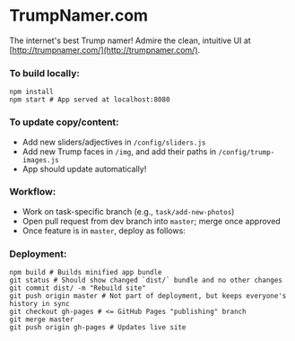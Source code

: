 # TrumpNamer.com
The internet's best Trump namer! Admire the clean, intuitive UI at [http://trumpnamer.com/](http://trumpnamer.com/).

### To build locally:
```
npm install
npm start # App served at localhost:8080
```

### To update copy/content:
* Add new sliders/adjectives in `/config/sliders.js`
* Add new Trump faces in `/img`, and add their paths in `/config/trump-images.js`
* App should update automatically!

### Workflow:
* Work on task-specific branch (e.g., `task/add-new-photos`)
* Open pull request from dev branch into `master`; merge once approved
* Once feature is in `master`, deploy as follows:

### Deployment:
```
npm build # Builds minified app bundle
git status # Should show changed `dist/` bundle and no other changes
git commit dist/ -m "Rebuild site"
git push origin master # Not part of deployment, but keeps everyone's history in sync
git checkout gh-pages # <= GitHub Pages "publishing" branch
git merge master
git push origin gh-pages # Updates live site
```
